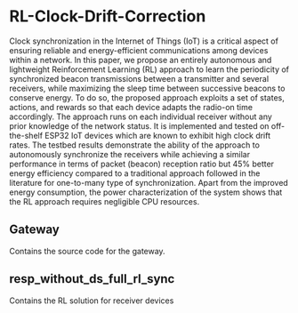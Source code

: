 # RL-Clock-Drift-Correction

Clock synchronization in the Internet of Things (IoT) is a critical aspect of ensuring reliable and energy-efficient communications among devices within a network. In this paper, we propose an entirely autonomous and lightweight Reinforcement Learning (RL) approach to learn the periodicity of synchronized beacon transmissions between a transmitter and several receivers, while maximizing the sleep time between successive beacons to conserve energy. To do so, the proposed approach exploits a set of states, actions, and rewards so that each device adapts the radio-on time accordingly. The approach runs on each individual receiver without any prior knowledge of the network status. It is implemented and tested on off-the-shelf ESP32 IoT devices which are known to exhibit high clock drift rates. The testbed results demonstrate the ability of the approach to autonomously synchronize the receivers while achieving a similar performance in terms of packet (beacon) reception ratio but 45\% better energy efficiency compared to a traditional approach followed in the literature for one-to-many type of synchronization. Apart from the improved energy consumption, the power characterization of the system shows that the RL approach requires negligible CPU resources.

## Gateway
Contains the source code for the gateway. 

## resp_without_ds_full_rl_sync
Contains the RL solution for receiver devices
